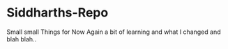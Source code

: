 # Siddharths-Repo
Small small Things for Now 
Again a bit of learning and what I changed and blah blah..
